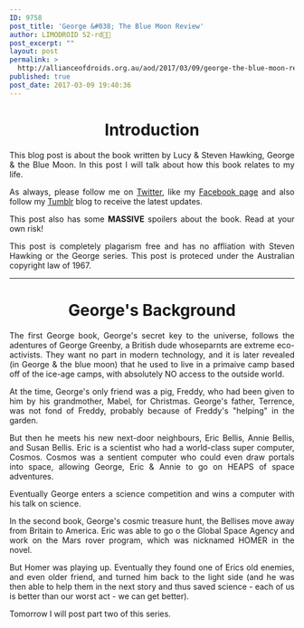 ```yaml
---
ID: 9758
post_title: 'George &#038; The Blue Moon Review'
author: LIMODROID S2-rd🔭🔬
post_excerpt: ""
layout: post
permalink: >
  http://allianceofdroids.org.au/aod/2017/03/09/george-the-blue-moon-review/
published: true
post_date: 2017-03-09 19:40:36
---
```

<h1 style="text-align: center;"><strong>Introduction</strong></h1>
<p style="text-align: justify;">This blog post is about the book written by Lucy &amp; Steven Hawking, George &amp; the Blue Moon. In this post I will talk about how this book relates to my life.</p>
<p style="text-align: justify;">As always, please follow me on <a href="https://twitter.com/Droidology_AoD">Twitter</a>, like my <a href="https://fb.me/DroidsAllianceBlog">Facebook page</a> and also follow my <a href="https://droidology.tumblr.com">Tumblr</a> blog to receive the latest updates.</p>
<p style="text-align: justify;">This post also has some <strong>MASSIVE</strong> spoilers about the book. Read at your own risk!</p>
<p style="text-align: justify;">This post is completely plagarism free and has no affliation with Steven Hawking or the George series. This post is proteced under the Australian copyright law of 1967.</p>


<hr />

<h1 style="text-align: center;">George's Background</h1>
<p style="text-align: justify;">The first George book, George's secret key to the universe, follows the adentures of George Greenby, a British dude whoseparnts are extreme eco-activists. They want no part in modern technology, and it is later revealed (in George &amp; the blue moon) that he used to live in a primaive camp based off of the ice-age camps, with absolutely NO access to the outside world.</p>
<p style="text-align: justify;">At the time, George's only friend was a pig, Freddy, who had been given to him by his grandmother, Mabel, for Christmas. George's father, Terrence, was not fond of Freddy, probably because of Freddy's "helping" in the garden.</p>
<p style="text-align: justify;">But then he meets his new next-door neighbours, Eric Bellis, Annie Bellis, and Susan Bellis. Eric is a scientist who had a world-class super computer, Cosmos. Cosmos was a sentient computer who could even draw portals into space, allowing George, Eric &amp; Annie to go on HEAPS of space adventures.</p>
<p style="text-align: justify;">Eventually George enters a science competition and wins a computer with his talk on science.</p>
<p style="text-align: justify;">In the second book, George's cosmic treasure hunt, the Bellises move away from Britain to America. Eric was able to go o the Global Space Agency and work on the Mars rover program, which was nicknamed HOMER in the novel.</p>
<p style="text-align: justify;">But Homer was playing up. Eventually they found one of Erics old enemies, and even older friend, and turned him back to the light side (and he was then able to help them in the next story and thus saved science - each of us is better than our worst act - we can get better).</p>
<p style="text-align: justify;">Tomorrow I will post part two of this series.</p>